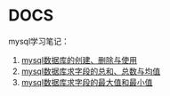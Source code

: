 # DOCS

mysql学习笔记：

    
1. [mysql数据库的创建、删除与使用](./X_01_insert_select_update_delete.html)
2. [mysql数据库求字段的总和、总数与均值](./X_02_sum_count_avg.html)
3. [mysql数据库求字段的最大值和最小值](./X_03_greatest_least.html)
